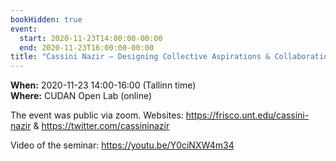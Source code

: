 ```yaml
---
bookHidden: true
event:
  start: 2020-11-23T14:00:00-00:00
  end: 2020-11-23T16:00:00-00:00
title: "Cassini Nazir – Designing Collective Aspirations & Collaboration"
---
```


**When:** 2020-11-23 14:00-16:00 (Tallinn time)  
**Where:** CUDAN Open Lab (online)  

The event was public via zoom.
Websites: <https://frisco.unt.edu/cassini-nazir> & <https://twitter.com/cassininazir>   

Video of the seminar: https://youtu.be/Y0ciNXW4m34
